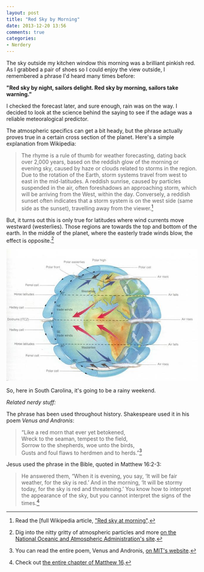 ```yaml
---
layout: post
title: "Red Sky by Morning"
date: 2013-12-20 13:56
comments: true
categories: 
- Nerdery
---
```



The sky outside my kitchen window this morning was a brilliant pinkish red. As I grabbed a pair of shoes so I could enjoy the view outside, I remembered a phrase I'd heard many times before: 
 
 **"Red sky by night, sailors delight. Red sky by morning, sailors take warning."**
 
 I checked the forecast later, and sure enough, rain was on the way. I decided to look at the science behind the saying to see if the adage was a reliable meteoralogical predictor. 
 
 The atmospheric specifics can get a bit heady, but the phrase actually proves true in a certain cross section of the planet. Here's a simple explanation from Wikipedia: 
 
 > The rhyme is a rule of thumb for weather forecasting, dating back over 2,000 years, based on the reddish glow of the morning or evening sky, caused by haze or clouds related to storms in the region. Due to the rotation of the Earth, storm systems travel from west to east in the mid-latitudes. A reddish sunrise, caused by particles suspended in the air, often foreshadows an approaching storm, which will be arriving from the West, within the day. Conversely, a reddish sunset often indicates that a storm system is on the west side (same side as the sunset), travelling away from the viewer.[^1]
 
 But, it turns out this is only true for latitudes where wind currents move westward (westerlies). Those regions are towards the top and bottom of the earth. In the middle of the planet, where the easterly trade winds blow, the effect is opposite.[^2] 
 
 <img src="/images/blog/2013/12/global-winds.jpg">
 
 So, here in South Carolina, it's going to be a rainy weekend. 
 
 *Related nerdy stuff:*
 
 The phrase has been used throughout history. Shakespeare used it in his poem *Venus and Andronis*: 
 
 > “Like a red morn that ever yet betokened,<br>
 Wreck to the seaman, tempest to the field,<br>
 Sorrow to the shepherds, woe unto the birds,<br>
 Gusts and foul flaws to herdmen and to herds.”[^3]
 
 Jesus used the phrase in the Bible, quoted in Matthew 16:2-3: 
 
 > He answered them, “When it is evening, you say, ‘It will be fair weather, for the sky is red.’ And in the morning, ‘It will be stormy today, for the sky is red and threatening.’ You know how to interpret the appearance of the sky, but you cannot interpret the signs of the times.[^4]
 
 [^1]: Read the [full Wikipedia article, ["Red sky at morning"](http://en.wikipedia.org/wiki/Red_sky_at_morning). 
 [^2]: Dig into the nitty gritty of atmospheric particles and more [on the National Oceanic and Atmospheric Administration's site](http://www.esrl.noaa.gov/gmd/grad/about/redsky/).   
 [^3]: You can read the entire poem, Venus and Andronis, [on MIT's website](http://shakespeare.mit.edu/Poetry/VenusAndAdonis.html). 
 [^4]: Check out [the entire chapter of Matthew 16](http://www.esvbible.org/Matthew+16/). 
